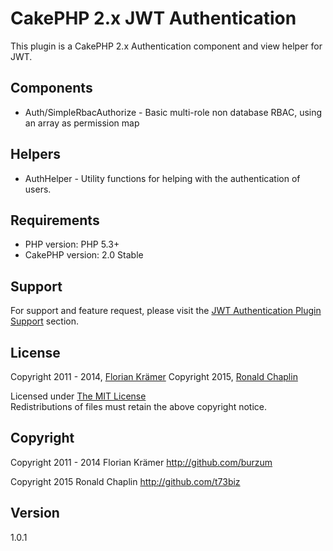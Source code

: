 # CakePHP 2.x JWT Authentication #

This plugin is a CakePHP 2.x Authentication component and view helper for JWT.

## Components ##

* Auth/SimpleRbacAuthorize - Basic multi-role non database RBAC, using an array as permission map

## Helpers

* AuthHelper - Utility functions for helping with the authentication of users.

## Requirements ##

* PHP version: PHP 5.3+
* CakePHP version: 2.0 Stable

## Support ##

For support and feature request, please visit the [JWT Authentication Plugin Support](https://github.com/t73biz/cakephp2-jwt-auth/issues) section.

## License ##

Copyright 2011 - 2014, [Florian Krämer](http://github.com/burzum)
Copyright 2015, [Ronald Chaplin](http://github.com/t73biz)

Licensed under [The MIT License](http://www.opensource.org/licenses/mit-license.php)<br/>
Redistributions of files must retain the above copyright notice.

## Copyright ###

Copyright 2011 - 2014
Florian Krämer
http://github.com/burzum

Copyright 2015
Ronald Chaplin
http://github.com/t73biz

## Version ##

1.0.1
